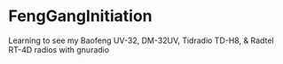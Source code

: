 # FengGangInitiation
Learning to see my Baofeng UV-32, DM-32UV, Tidradio TD-H8, &amp; Radtel RT-4D radios with gnuradio
